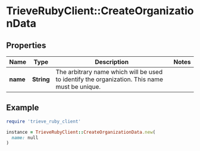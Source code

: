 # TrieveRubyClient::CreateOrganizationData

## Properties

| Name | Type | Description | Notes |
| ---- | ---- | ----------- | ----- |
| **name** | **String** | The arbitrary name which will be used to identify the organization. This name must be unique. |  |

## Example

```ruby
require 'trieve_ruby_client'

instance = TrieveRubyClient::CreateOrganizationData.new(
  name: null
)
```

